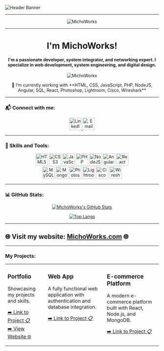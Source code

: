 <!-- Banner עליון -->
![Header Banner](https://cdn.hashnode.com/res/hashnode/image/upload/v1668335344966/4pUAO1-Zh.png?auto=compress,format&format=webp)

<hr>
<p align="center">
  <img src="MichoWorks.png" alt="MichoWorks" align="center" />
</p>
<hr>

<div align="center">
  <h1>I'm MichoWorks!</h1>
  <h4>I'm a passionate developer, system integrator, and networking expert. I specialize in web development, system engineering, and digital design.</h4>

  <p> <img src="https://komarev.com/ghpvc/?username=MichoWorks&label=Profile%20views&color=0e75b6&style=flat" alt="MichoWorks" align="center" /> </p>
</div>

<div align="center">
🌱 I’m currently working with **HTML, CSS, JavaScript, PHP, NodeJS, Angular, SQL, React, Photoshop, Lightroom, Cisco, Wireshark** <br>
</div>

---

### 📬 Connect with me:

<div align="center">
  <p>
    <a href="https://www.linkedin.com/in/MichoWorks/" target="_blank">
      <img src="https://raw.githubusercontent.com/rahuldkjain/github-profile-readme-generator/master/src/images/icons/Social/linked-in-alt.svg" alt="LinkedIn" width="40" height="40" />
    </a>
    <a href="mailto:michoworks@example.com" target="_blank">
      <img src="https://static-00.iconduck.com/assets.00/mail-icon-2048x2048-525ey8hu.png" alt="Email" width="40" height="40" />
    </a>
  </p>
</div>

---

### 🚀 Skills and Tools:

<div align="center">
  <p>
    <img src="https://cdn.jsdelivr.net/gh/devicons/devicon/icons/html5/html5-plain.svg" alt="HTML5" width="40" height="40" />
    <img src="https://cdn.jsdelivr.net/gh/devicons/devicon/icons/css3/css3-plain.svg" alt="CSS3" width="40" height="40" />
    <img src="https://cdn.jsdelivr.net/gh/devicons/devicon/icons/javascript/javascript-plain.svg" alt="JavaScript" width="40" height="40" />
    <img src="https://cdn.jsdelivr.net/gh/devicons/devicon/icons/php/php-original.svg" alt="PHP" width="40" height="40" />
    <img src="https://cdn.jsdelivr.net/gh/devicons/devicon/icons/nodejs/nodejs-original.svg" alt="NodeJS" width="40" height="40" />
    <img src="https://cdn.jsdelivr.net/gh/devicons/devicon/icons/angularjs/angularjs-original.svg" alt="Angular" width="40" height="40" />
    <img src="https://cdn.jsdelivr.net/gh/devicons/devicon/icons/react/react-original.svg" alt="React" width="40" height="40" />
    <br>
    <img src="https://cdn.jsdelivr.net/gh/devicons/devicon/icons/mysql/mysql-original.svg" alt="MySQL" width="40" height="40" />
    <img src="https://cdn.jsdelivr.net/gh/devicons/devicon/icons/mongodb/mongodb-original.svg" alt="MongoDB" width="40" height="40" />
    <img src="https://cdn.jsdelivr.net/gh/devicons/devicon/icons/photoshop/photoshop-plain.svg" alt="Photoshop" width="40" height="40" />
    <img src="https://cdn.jsdelivr.net/gh/devicons/devicon/icons/lightroom/lightroom-plain.svg" alt="Lightroom" width="40" height="40" />
    <img src="https://cdn.jsdelivr.net/gh/devicons/devicon/icons/cisco/cisco-original.svg" alt="Cisco" width="40" height="40" />
    <img src="https://cdn.jsdelivr.net/gh/devicons/devicon/icons/wireshark/wireshark-original.svg" alt="Wireshark" width="40" height="40" />
  </p>
</div>

---

### 📊 GitHub Stats:

<div align="center">

[![MichoWorks's GitHub Stats](https://github-readme-stats.vercel.app/api?username=MichoWorks&show_icons=true&theme=radical)](https://github.com/MichoWorks)

[![Top Langs](https://github-readme-stats.vercel.app/api/top-langs/?username=MichoWorks&layout=compact&theme=radical)](https://github.com/MichoWorks)

</div>

---

## 🌐 Visit my website: [MichoWorks.com](https://michoworks.com) 🌐

---

### My Projects:

<div align="center">
  <table>
    <tr>
      <td valign="top">
        <h3>Portfolio</h3>
        <p>
          Showcasing my projects and skills.
        </p>
        <p>
          <a href="https://github.com/MichoWorks/Portfolio">➡️ Link to Project 📋</a><br>
          <a href="https://michoworks.com">➡️ View Website 🌐</a>
        </p>
      </td>
      <td valign="top">
        <h3>Web App</h3>
        <p>
          A fully functional web application with authentication and database integration.
        </p>
        <p>
          <a href="https://github.com/MichoWorks/WebApp">➡️ Link to Project 📋</a><br>
        </p>
      </td>
      <td valign="top">
        <h3>E-commerce Platform</h3>
        <p>
          A modern e-commerce platform built with React, Node.js, and MongoDB.
        </p>
        <p>
          <a href="https://github.com/MichoWorks/Ecommerce">➡️ Link to Project 📋</a><br>
        </p>
      </td>
    </tr>
  </table>
</div> 
